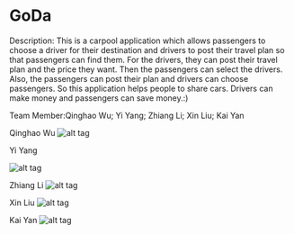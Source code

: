 # GoDa

Description: This is a carpool application which allows passengers to choose a driver for their destination and drivers to post their travel plan so that passengers can find them. For the drivers, they can post their travel plan and the price they want. Then the passengers can select the drivers. Also, the passengers can post their plan and drivers can choose passengers. So this application helps people to share cars. Drivers can make money and passengers can save money.:)

Team Member:Qinghao Wu; Yi Yang; Zhiang Li; Xin Liu; Kai Yan



Qinghao Wu
![alt tag](https://cloud.githubusercontent.com/assets/8999618/10401856/9111f406-6e76-11e5-99c2-998a99d03628.JPG)

Yi Yang

![alt tag](https://cloud.githubusercontent.com/assets/12179911/10402063/db5193a4-6e77-11e5-8d28-eb22dda48430.jpg)

Zhiang Li
![alt tag](https://cloud.githubusercontent.com/assets/9508990/10402023/9bbe97be-6e77-11e5-9ce8-b48020183ad6.JPG)

Xin Liu
![alt tag](https://cloud.githubusercontent.com/assets/14937101/10402128/53367286-6e78-11e5-9d54-81f2e49bc935.JPG)

Kai Yan
![alt tag](https://cloud.githubusercontent.com/assets/9508990/10402194/b504ef92-6e78-11e5-8040-f2b32c272f8f.jpg)
